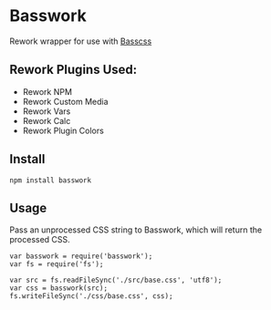 # Basswork

Rework wrapper for use with [Basscss](http://basscss.com)

## Rework Plugins Used:
- Rework NPM
- Rework Custom Media
- Rework Vars
- Rework Calc
- Rework Plugin Colors

## Install

```
npm install basswork
```

## Usage
Pass an unprocessed CSS string to Basswork, which will return the processed CSS.

```
var basswork = require('basswork');
var fs = require('fs');

var src = fs.readFileSync('./src/base.css', 'utf8');
var css = basswork(src);
fs.writeFileSync('./css/base.css', css);
```


